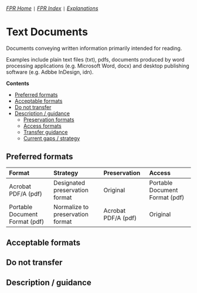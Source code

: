 ###### [FPR Home](../README.md) `|` [FPR Index](00-index.md) `|` [Explanations](../explanations/00-intro.md)

# Text Documents
Documents conveying written information primarily intended for reading.

Examples include plain text files (txt), pdfs, documents produced by word processing applications (e.g. Microsoft Word, docx) and desktop publishing software (e.g. Adbbe InDesign, idn).

**Contents**
- [Preferred formats](#preferred-formats)
- [Acceptable formats](#acceptable-formats)
- [Do not transfer](#do-not-transfer)
- [Description / guidance](#description-guidance)
  - [Preservation formats](#preservation-formats)
  - [Access formats](#access-formats)
  - [Transfer guidance](#transfer-guidance)
  - [Current gaps / strategy](#current-gaps-strategy)
  
## Preferred formats
| Format | Strategy | Preservation | Access |
| :---   | :---     | :---         | :---   |
| Acrobat PDF/A (pdf) | Designated preservation format | Original | Portable Document Format (pdf) |
| Portable Document Format (pdf) | Normalize to preservation format | Acrobat PDF/A (pdf) | Original |

## Acceptable formats


## Do not transfer


## Description / guidance
